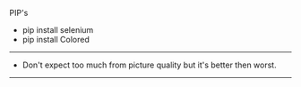 PIP's

- pip install selenium
- pip install Colored

------------------------

- Don't expect too much from picture quality but it's better then worst.

------------------------

